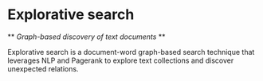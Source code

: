 # Explorative search

** *Graph-based discovery of text documents* **

Explorative search is a document-word graph-based search technique that leverages NLP and Pagerank to explore text collections and discover unexpected relations.
